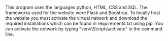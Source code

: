 This program uses the languages python, HTML, CSS and SQL. The frameworks used for the website were Flask and Boostrap. 
To locally host the website you must activate the virtual network and download the required installations which can be found in requirements.txt using pip. 
You can activate the  network by typing "venv\Scripts\activate" in the command line.
